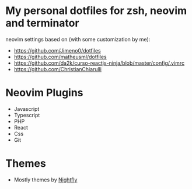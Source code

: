 # My personal dotfiles for zsh, neovim and terminator

neovim settings based on (with some customization by me):

- https://github.com/Jimeno0/dotfiles
- https://github.com/matheusml/dotfiles
- https://github.com/da2k/curso-reactjs-ninja/blob/master/config/.vimrc
- https://github.com/ChristianChiarulli

# Neovim Plugins

- Javascript
- Typescript
- PHP
- React
- Css
- Git

# Themes

- Mostly themes by [Nightfly](https://github.com/bluz71/vim-nightfly-guicolors)
